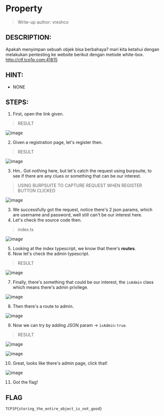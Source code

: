 # Property
> Write-up author: vreshco
## DESCRIPTION:
Apakah menyimpan sebuah objek bisa berbahaya? mari kita ketahui dengan melakukan pentesting ke website berikut dengan metode white-box.
http://ctf.tcp1p.com:41815
## HINT:
- NONE
## STEPS:
1. First, open the link given.

> RESULT

![image](https://user-images.githubusercontent.com/70703371/217833799-ee1fbffb-cad2-4b04-aa6b-9dddba44c701.png)


2. Given a registration page, let's register then.

> RESULT

![image](https://user-images.githubusercontent.com/70703371/217834208-a9093625-d497-42b6-84f8-19012362c238.png)


3. Hm.. Got nothing here, but let's catch the request using burpsuite, to see if there are any clues or something that can be our interest.

> USING BURPSUITE TO CAPTURE REQUEST WHEN REGISTER BUTTON CLICKED

![image](https://user-images.githubusercontent.com/70703371/218106181-4c642241-bb81-4478-9e20-db4062187d67.png)


3. We successfully got the request, notice there's 2 json params, which are username and password, well still can't be our interest here.
4. Let's check the source code then.

> index.ts

![image](https://user-images.githubusercontent.com/70703371/218106801-abaf48a3-c13c-4851-94e1-f7ab2f03aa5a.png)


5. Looking at the index typescript, we know that there's **routes**.
6. Now let's check the admin typescript.

> RESULT

![image](https://user-images.githubusercontent.com/70703371/218108037-cb5420f0-cfb7-43b0-a841-71564efcb818.png)


7. Finally, there's something that could be our interest, the `isAdmin` class which means there's admin privilege.

![image](https://user-images.githubusercontent.com/70703371/218108588-a146975d-e91e-485d-acda-afc31222ba98.png)


8. Then there's a route to admin.

![image](https://user-images.githubusercontent.com/70703371/218109517-c9045c48-3aaa-4973-a9d3-8dec5ac5a5fe.png)


9. Now we can try by adding JSON param -> `isAdmin:true`.

> RESULT

![image](https://user-images.githubusercontent.com/70703371/218110022-9f3b1064-342e-4d56-8f37-a072d4b33161.png)


![image](https://user-images.githubusercontent.com/70703371/218110184-f496a698-f695-4086-a3a2-7399b503fbae.png)


10. Great, looks like there's admin page, click that!

![image](https://user-images.githubusercontent.com/70703371/218110357-967bb50d-943a-4207-9972-462ee3a94c66.png)


11. Got the flag!

## FLAG

```
TCP1P{storing_the_entire_object_is_not_good}
```
